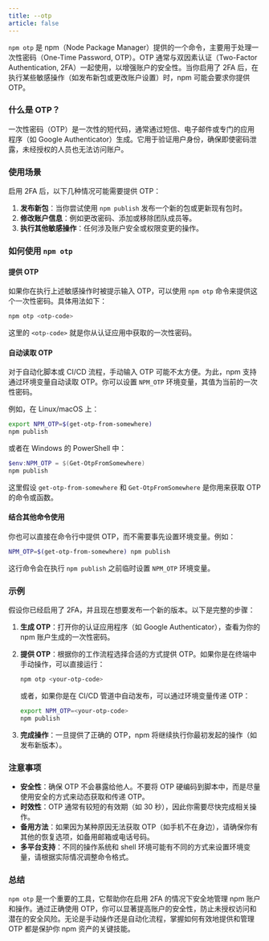 ```yaml
---
title: --otp
article: false
---
```


`npm otp` 是 npm（Node Package Manager）提供的一个命令，主要用于处理一次性密码（One-Time Password, OTP）。OTP 通常与双因素认证（Two-Factor Authentication, 2FA）一起使用，以增强账户的安全性。当你启用了 2FA 后，在执行某些敏感操作（如发布新包或更改账户设置）时，npm 可能会要求你提供 OTP。

### 什么是 OTP？

一次性密码（OTP）是一次性的短代码，通常通过短信、电子邮件或专门的应用程序（如 Google Authenticator）生成。它用于验证用户身份，确保即使密码泄露，未经授权的人员也无法访问账户。

### 使用场景

启用 2FA 后，以下几种情况可能需要提供 OTP：

1. **发布新包**：当你尝试使用 `npm publish` 发布一个新的包或更新现有包时。
2. **修改账户信息**：例如更改密码、添加或移除团队成员等。
3. **执行其他敏感操作**：任何涉及账户安全或权限变更的操作。

### 如何使用 `npm otp`

#### 提供 OTP

如果你在执行上述敏感操作时被提示输入 OTP，可以使用 `npm otp` 命令来提供这个一次性密码。具体用法如下：

```bash
npm otp <otp-code>
```

这里的 `<otp-code>` 就是你从认证应用中获取的一次性密码。

#### 自动读取 OTP

对于自动化脚本或 CI/CD 流程，手动输入 OTP 可能不太方便。为此，npm 支持通过环境变量自动读取 OTP。你可以设置 `NPM_OTP` 环境变量，其值为当前的一次性密码。

例如，在 Linux/macOS 上：

```bash
export NPM_OTP=$(get-otp-from-somewhere)
npm publish
```

或者在 Windows 的 PowerShell 中：

```powershell
$env:NPM_OTP = $(Get-OtpFromSomewhere)
npm publish
```

这里假设 `get-otp-from-somewhere` 和 `Get-OtpFromSomewhere` 是你用来获取 OTP 的命令或函数。

#### 结合其他命令使用

你也可以直接在命令行中提供 OTP，而不需要事先设置环境变量。例如：

```bash
NPM_OTP=$(get-otp-from-somewhere) npm publish
```

这行命令会在执行 `npm publish` 之前临时设置 `NPM_OTP` 环境变量。

### 示例

假设你已经启用了 2FA，并且现在想要发布一个新的版本。以下是完整的步骤：

1. **生成 OTP**：打开你的认证应用程序（如 Google Authenticator），查看为你的 npm 账户生成的一次性密码。

2. **提供 OTP**：根据你的工作流程选择合适的方式提供 OTP。如果你是在终端中手动操作，可以直接运行：

   ```bash
   npm otp <your-otp-code>
   ```

   或者，如果你是在 CI/CD 管道中自动发布，可以通过环境变量传递 OTP：

   ```bash
   export NPM_OTP=<your-otp-code>
   npm publish
   ```

3. **完成操作**：一旦提供了正确的 OTP，npm 将继续执行你最初发起的操作（如发布新版本）。

### 注意事项

- **安全性**：确保 OTP 不会暴露给他人。不要将 OTP 硬编码到脚本中，而是尽量使用安全的方式来动态获取和传递 OTP。
- **时效性**：OTP 通常有较短的有效期（如 30 秒），因此你需要尽快完成相关操作。
- **备用方法**：如果因为某种原因无法获取 OTP（如手机不在身边），请确保你有其他的恢复选项，如备用邮箱或电话号码。
- **多平台支持**：不同的操作系统和 shell 环境可能有不同的方式来设置环境变量，请根据实际情况调整命令格式。

### 总结

`npm otp` 是一个重要的工具，它帮助你在启用 2FA 的情况下安全地管理 npm 账户和操作。通过正确使用 OTP，你可以显著提高账户的安全性，防止未授权访问和潜在的安全风险。无论是手动操作还是自动化流程，掌握如何有效地提供和管理 OTP 都是保护你 npm 资产的关键技能。
